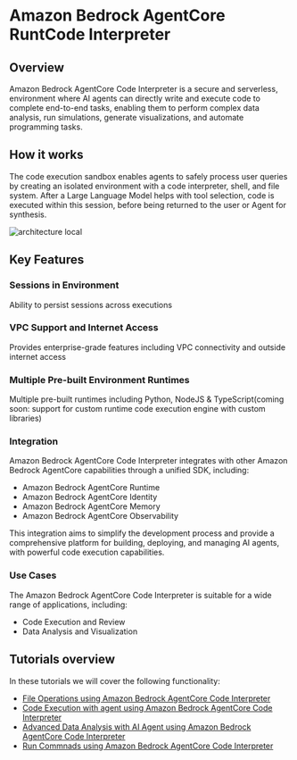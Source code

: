 # Amazon Bedrock AgentCore RuntCode Interpreter

## Overview
Amazon Bedrock AgentCore Code Interpreter is a secure and serverless, environment where AI agents can directly write and execute code to complete end-to-end tasks, enabling them to perform complex data analysis, run simulations, generate visualizations, and automate programming tasks.

## How it works

The code execution sandbox enables agents to safely process user queries by creating an isolated environment with a code interpreter, shell, and file system. After a Large Language Model helps with tool selection, code is executed within this session, before being returned to the user or Agent for synthesis.

![architecture local](../01-Agent-Core-code-interpreter/images/code-interpreter.png)

## Key Features

### Sessions in Environment

Ability to persist sessions across executions

### VPC Support and Internet Access

Provides enterprise-grade features including VPC connectivity and outside internet access

### Multiple Pre-built Environment Runtimes

Multiple pre-built runtimes including Python, NodeJS & TypeScript(coming soon: support for custom runtime code execution engine with custom libraries)

### Integration

Amazon Bedrock AgentCore Code Interpreter integrates with other Amazon Bedrock AgentCore capabilities through a unified SDK, including:

- Amazon Bedrock AgentCore Runtime
- Amazon Bedrock AgentCore Identity
- Amazon Bedrock AgentCore Memory
- Amazon Bedrock AgentCore Observability

This integration aims to simplify the development process and provide a comprehensive platform for building, deploying, and managing AI agents, with powerful code execution capabilities.

### Use Cases

The Amazon Bedrock AgentCore Code Interpreter is suitable for a wide range of applications, including:

- Code Execution and Review
- Data Analysis and Visualization

## Tutorials overview

In these tutorials we will cover the following functionality:

- [File Operations using Amazon Bedrock AgentCore Code Interpreter](01-file-operations-using-code-interpreter)
- [Code Execution with agent using Amazon Bedrock AgentCore Code Interpreter](02-code-execution-with-agent-using-code-interpreter)
- [Advanced Data Analysis with AI Agent using Amazon Bedrock AgentCore Code Interpreter](03-advanced-data-analysis-with-agent-using-code-interpreter)
- [Run Commnads using Amazon Bedrock AgentCore Code Interpreter](04-run-commands-using-code-interpreter)
